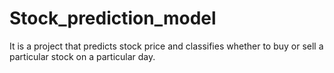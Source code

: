# Stock_prediction_model
It is a project that predicts stock price and classifies whether to buy or sell a particular stock on a particular day.

